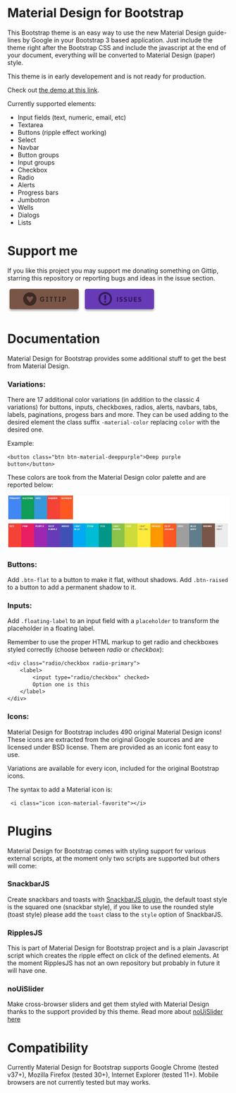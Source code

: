Material Design for Bootstrap
=========================

This Bootstrap theme is an easy way to use the new Material Design guide-lines by Google in your Bootstrap 3 based application.
Just include the theme right after the Bootstrap CSS and include the javascript at the end of your document, everything will be converted to Material Design (paper) style.

This theme is in early developement and is not ready for production.

Check out [the demo at this link](http://fezvrasta.github.io/bootstrap-material-design/).


Currently supported elements:

- Input fields (text, numeric, email, etc)
- Textarea
- Buttons (ripple effect working)
- Select
- Navbar
- Button groups
- Input groups
- Checkbox
- Radio
- Alerts
- Progress bars
- Jumbotron
- Wells
- Dialogs
- Lists

# Support me

If you like this project you may support me donating something on Gittip, starring this repository or reporting bugs and ideas in the issue section.

[![gittip](screenshots/gittip-button.jpg)](https://www.gittip.com/FezVrasta/)
[![issues](screenshots/issues-button.jpg)](https://github.com/FezVrasta/bootstrap-material-design/issues)

# Documentation

Material Design for Bootstrap provides some additional stuff to get the best from Material Design.

### Variations:

There are 17 additional color variations (in addition to the classic 4 variations) for buttons, inputs, checkboxes, radios, alerts, navbars, tabs, labels, paginations, progess bars and more.
They can be used adding to the desired element the class suffix `-material-color` replacing `color` with the desired one.

Example:

    <button class="btn btn-material-deeppurple">Deep purple button</button>

These colors are took from the Material Design color palette and are reported below:

![palette](screenshots/palette.jpg)

### Buttons:

Add `.btn-flat` to a button to make it flat, without shadows.
Add `.btn-raised` to a button to add a permanent shadow to it.

### Inputs:

Add `.floating-label` to an input field with a `placeholder` to transform the placeholder in a floating label.

Remember to use the proper HTML markup to get radio and checkboxes styled correctly (choose between *radio* or *checkbox*):

    <div class="radio/checkbox radio-primary">
        <label>
            <input type="radio/checkbox" checked>
            Option one is this
        </label>
    </div>

### Icons:

Material Design for Bootstrap includes 490 original Material Design icons!
These icons are extracted from the original Google sources and are licensed under BSD license.
Them are provided as an iconic font easy to use.

Variations are available for every icon, included for the original Bootstrap icons.

The syntax to add a Material icon is:

     <i class="icon icon-material-favorite"></i>

# Plugins

Material Design for Bootstrap comes with styling support for various external scripts, at the moment only two scripts are supported but others will come:

### SnackbarJS

Create snackbars and toasts with [SnackbarJS plugin](https://github.com/FezVrasta/snackbarjs), the default toast style is the squared one (snackbar style), if you like to use the rounded style (toast style) please add the `toast` class to the `style` option of SnackbarJS.

### RipplesJS

This is part of Material Design for Bootstrap project and is a plain Javascript script which creates the ripple effect on click of the defined elements.
At the moment RipplesJS has not an own repository but probably in future it will have one.

### noUiSlider

Make cross-browser sliders and get them styled with Material Design thanks to the support provided by this theme.
Read more about [noUiSlider here](refreshless.com/nouislider/)


# Compatibility

Currently Material Design for Bootstrap supports Google Chrome (tested v37+), Mozilla Firefox (tested 30+), Internet Explorer (tested 11+). Mobile browsers are not currently tested but may works.

